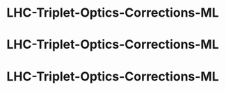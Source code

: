 # LHC-Triplet-Optics-Corrections-ML
# LHC-Triplet-Optics-Corrections-ML
# LHC-Triplet-Optics-Corrections-ML
